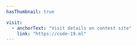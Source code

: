 ```yaml
---
hasThumbnail: true

visit:
  - anchorText: "Visit details on contest site"
    link: "https://code-19.ml"
---
```

